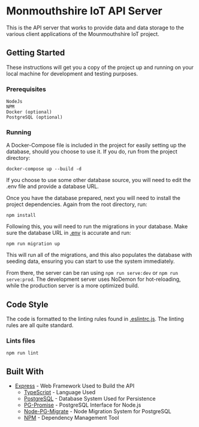 # Monmouthshire IoT API Server

This is the API server that works to provide data and data storage to the various client applications of the Mounmouthshire IoT project.

## Getting Started

These instructions will get you a copy of the project up and running on your local machine for development and testing purposes.

### Prerequisites

```
NodeJs
NPM
Docker (optional)
PostgreSQL (optional)
```

### Running

A Docker-Compose file is included in the project for easily setting up the database, should you choose to use it. If you do, run from the project directory: 

```
docker-compose up --build -d
```

If you choose to use some other database source, you will need to edit the .env file and provide a database URL.

Once you have the database prepared, next you will need to install the project dependencies. Again from the root directory, run:

```
npm install
```

Following this, you will need to run the migrations in your database. Make sure the database URL in [.env](.env) is accurate and run:

```
npm run migration up
```

This will run all of the migrations, and this also populates the database with seeding data, ensuring you can start to use the system immediately.

From there, the server can be ran using `npm run serve:dev` or `npm run serve:prod`. The development server uses NoDemon for hot-reloading, while the production server is a more optimized build. 

## Code Style

The code is formatted to the linting rules found in [.eslintrc.js](.eslintrc.js). The linting rules are all quite standard.

### Lints files

```
npm run lint
```

## Built With

* [Express](https://expressjs.com/) - Web Framework Used to Build the API
  * [TypeScript](https://www.typescriptlang.org/) - Language Used
  * [PostgreSQL](https://www.postgresql.org/) - Database System Used for Persistence
  * [PG-Promise](https://github.com/vitaly-t/pg-promise) - PostgreSQL Interface for Node.js
  * [Node-PG-Migrate](https://github.com/salsita/node-pg-migrate) - Node Migration System for PostgreSQL
  * [NPM](https://www.npmjs.com/) - Dependency Management Tool
